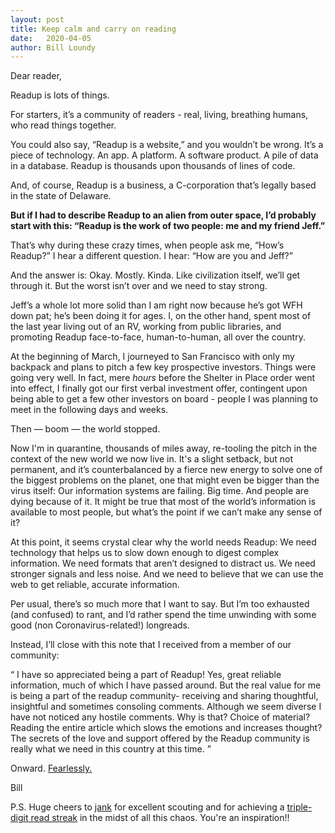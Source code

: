 ```yaml
---
layout: post
title: Keep calm and carry on reading
date:   2020-04-05
author: Bill Loundy
---
```

<p>
Dear reader, 
</p>

<p>
Readup is lots of things. 
</p>

<p>
For starters, it’s a community of readers - real, living, breathing humans, who read things together. 
</p>

<p>
You could also say, “Readup is a website,” and you wouldn’t be wrong. It’s a piece of technology. An app. A platform. A software product. A pile of data in a database. Readup is thousands upon thousands of lines of code. 
</p>

<p>
And, of course, Readup is a business, a C-corporation that’s legally based in the state of Delaware. 
</p>

<p>
<strong>But if I had to describe Readup to an alien from outer space, I’d probably start with this: “Readup is the work of two people: me and my friend Jeff.”</strong></p>

<p>
That’s why during these crazy times, when people ask me, “How’s Readup?” I hear a different question. I hear: “How are you and Jeff?” 
</p>

<p>
And the answer is: Okay. Mostly. Kinda. Like civilization itself, we’ll get through it. But the worst isn’t over and we need to stay strong. 
</p>

<p>
Jeff’s a whole lot more solid than I am right now because he’s got WFH down pat; he’s been doing it for ages. I, on the other hand, spent most of the last year living out of an RV, working from public libraries, and promoting Readup face-to-face, human-to-human, all over the country. 
</p>

<p>
At the beginning of March, I journeyed to San Francisco with only my backpack and plans to pitch a few key prospective investors. Things were going very well. In fact, mere <em>hours</em> before the Shelter in Place order went into effect, I finally got our first verbal investment offer, contingent upon being able to get a few other investors on board - people I was planning to meet in the following days and weeks. 
</p>

<p>
Then — boom — the world stopped. 
</p>

<p>
Now I'm in quarantine, thousands of miles away, re-tooling the pitch in the context of the new world we now live in. It's a slight setback, but not permanent, and it’s counterbalanced by a fierce new energy to solve one of the biggest problems on the planet, one that might even be bigger than the virus itself: Our information systems are failing. Big time. And people are dying because of it. It might be true that most of the world’s information is available to most people, but what’s the point if we can’t make any sense of it? 
</p>

<p>
At this point, it seems crystal clear why the world needs Readup: We need technology that helps us to slow down enough to digest complex information. We need formats that aren’t designed to distract us. We need stronger signals and less noise. And we need to believe that we can use the web to get reliable, accurate information. 
</p>

<p>
Per usual, there’s so much more that I want to say. But I’m too exhausted (and confused) to rant, and I’d rather spend the time unwinding with some good (non Coronavirus-related!) longreads. 
</p>

<p>
Instead, I’ll close with this note that I received from a member of our community:
</p>

<p>
<q>
I have so appreciated being a part of Readup! Yes, great reliable information, much of which I have passed around. But the real value for me is being a part of the readup community- receiving and sharing thoughtful, insightful and sometimes consoling comments. Although we seem diverse I have not noticed any hostile comments. Why is that? Choice of material? Reading the entire article which slows the emotions and increases thought? The secrets of the love and support offered by the Readup community is really what we need in this country at this time.
</q>
</p>

<p>
Onward. <a href="https://readup.com/comments/organizer-sandbox/why-coronavirus-should-be-the-least-of-your-worries">Fearlessly.</a> 
</p>

<p>
Bill
</p>

<p>
P.S. Huge cheers to <a href="https://readup.com/@jank">jank</a> for excellent scouting and for achieving a <a href="https://readup.com/leaderboards">triple-digit read streak</a> in the midst of all this chaos. You're an inspiration!! 
</p>